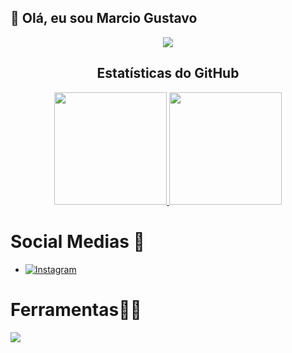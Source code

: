 ## 👋 Olá, eu sou Marcio Gustavo

<!--
**deniikkj/deniikkj** is a ✨ _special_ ✨ repository because its `README.md` (this file) appears on your GitHub profile.

Here are some ideas to get you started:

- 🌱 I’m currently learning Dev Web Full Stack
- 😄 Pronouns: Ele/Dele
-->

<div align="center">
  <img src="https://komarev.com/ghpvc/?username=deniikkj&style=for-the-badge">
</div>

<!-- Estatísticas do GitHub -->
<div align="center">
  <h2>Estatísticas do GitHub</h2>
  <a href="https://github.com/deniikkj/github-readme-stats">
    <img height="180em" src="https://github-readme-stats.vercel.app/api?username=deniikkj&show_icons=true&theme=gotham" />
  </a>
  <a href="https://github.com/deniikkj/convoychat">
    <img height="180em" src="https://github-readme-stats.vercel.app/api/top-langs?username=deniikkj&layout=compact&langs_count=8&card_width=320&gotham" />
  </a>  
</div>


# Social Medias 📲
   *  [![Instagram](https://img.shields.io/badge/-Instagram-%23E4405F?style=for-the-badge&logo=instagram&logoColor=white)](https://www.instagram.com/kkdeniii/) 

# Ferramentas👨‍💻
 <p>
  <a href="https://skillicons.dev">
    <img src="https://skillicons.dev/icons?i=html,js,react,nodejs,git,bootstrap,css,npm,github" />
  </a>
</p>

